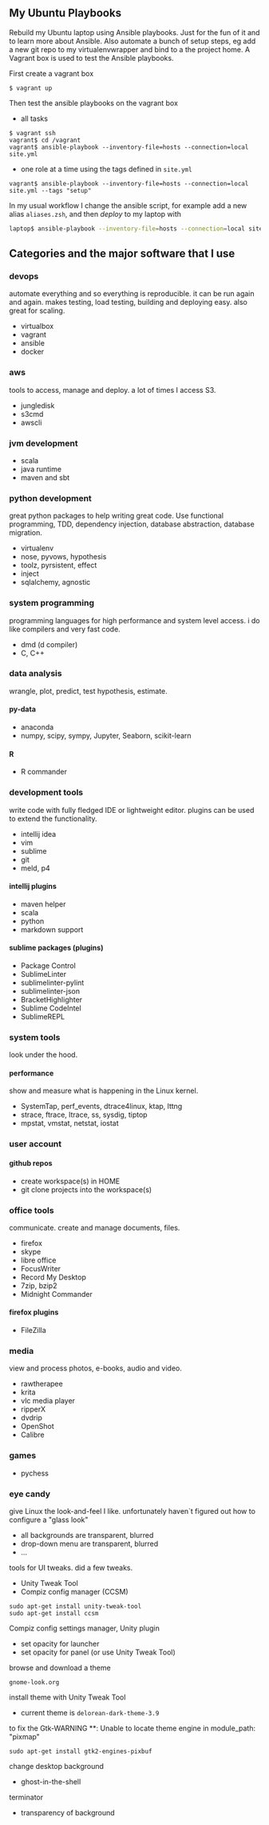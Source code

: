 ## My Ubuntu Playbooks
Rebuild my Ubuntu laptop using Ansible playbooks. Just for the fun of it and to learn more about Ansible.
Also automate a bunch of setup steps, eg add a new git repo to my virtualenvwrapper and bind to a the project home.
A Vagrant box is used to test the Ansible playbooks.

First create a vagrant box
```
$ vagrant up
```

Then test the ansible playbooks on the vagrant box
* all tasks
```
$ vagrant ssh
vagrant$ cd /vagrant
vagrant$ ansible-playbook --inventory-file=hosts --connection=local site.yml
```

* one role at a time using the tags defined in `site.yml`
```
vagrant$ ansible-playbook --inventory-file=hosts --connection=local site.yml --tags "setup"
```

In my usual workflow I change the ansible script, for example add a new alias `aliases.zsh`, and then _deploy_ to my laptop with
```bash
laptop$ ansible-playbook --inventory-file=hosts --connection=local site.yml --tags "alias"
```

## Categories and the major software that I use

### devops
automate everything and so everything is reproducible. it can be run again and again. makes testing, load testing, building and deploying easy. also great for scaling.
* virtualbox
* vagrant
* ansible
* docker

### aws
tools to access, manage and deploy. a lot of times I access S3.
* jungledisk
* s3cmd
* awscli

### jvm development
* scala
* java runtime
* maven and sbt

### python development
great python packages to help writing great code. Use functional programming, TDD, dependency injection, database abstraction, database migration.
* virtualenv
* nose, pyvows, hypothesis
* toolz, pyrsistent, effect
* inject
* sqlalchemy, agnostic


### system programming
programming languages for high performance and system level access. i do like compilers and very fast code.
* dmd (d compiler)
* C, C++


### data analysis
wrangle, plot, predict, test hypothesis, estimate.

#### py-data
* anaconda
* numpy, scipy, sympy, Jupyter, Seaborn, scikit-learn

#### R
* R commander

### development tools
write code with fully fledged IDE or lightweight editor. plugins can be used to extend the functionality.
* intellij idea
* vim
* sublime
* git
* meld, p4

#### intellij plugins
* maven helper
* scala
* python
* markdown support

#### sublime packages (plugins)
* Package Control
* SublimeLinter
* sublimelinter-pylint
* sublimelinter-json
* BracketHighlighter
* Sublime CodeIntel
* SublimeREPL

### system tools
look under the hood.

#### performance
show and measure what is happening in the Linux kernel.

* SystemTap, perf_events, dtrace4linux, ktap, lttng
* strace, ftrace, ltrace, ss, sysdig, tiptop
* mpstat, vmstat, netstat, iostat


### user account

#### github repos
* create workspace(s) in HOME
* git clone projects into the workspace(s)

### office tools
communicate. create and manage documents, files.
* firefox
* skype
* libre office
* FocusWriter
* Record My Desktop
* 7zip, bzip2
* Midnight Commander

#### firefox plugins
* FileZilla

### media
view and process photos, e-books, audio and video.
* rawtherapee
* krita
* vlc media player
* ripperX
* dvdrip
* OpenShot
* Calibre

### games
* pychess

### eye candy
give Linux the look-and-feel I like.
unfortunately haven`t figured out how to configure a "glass look"
  * all backgrounds are transparent, blurred
  * drop-down menu are transparent, blurred
  * ...

tools for UI tweaks. did a few tweaks.
* Unity Tweak Tool
* Compiz config manager (CCSM)
```
sudo apt-get install unity-tweak-tool
sudo apt-get install ccsm
```

Compiz config settings manager, Unity plugin
* set opacity for launcher
* set opacity for panel (or use Unity Tweak Tool)


browse and download a theme
```
gnome-look.org
```

install theme with Unity Tweak Tool
* current theme is `delorean-dark-theme-3.9`

to fix the 
Gtk-WARNING **: Unable to locate theme engine in module_path: "pixmap"
```
sudo apt-get install gtk2-engines-pixbuf
```

change desktop background
* ghost-in-the-shell

terminator
* transparency of background
